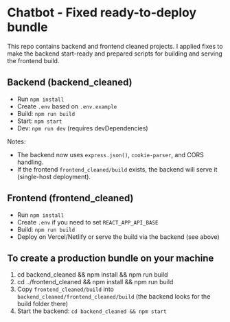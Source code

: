 # Chatbot - Fixed ready-to-deploy bundle

This repo contains backend and frontend cleaned projects. I applied fixes to make the backend start-ready and prepared scripts for building and serving the frontend build.

## Backend (backend_cleaned)
- Run `npm install`
- Create `.env` based on `.env.example`
- Build: `npm run build`
- Start: `npm start`
- Dev: `npm run dev` (requires devDependencies)

Notes:
- The backend now uses `express.json()`, `cookie-parser`, and CORS handling.
- If the frontend `frontend_cleaned/build` exists, the backend will serve it (single-host deployment).

## Frontend (frontend_cleaned)
- Run `npm install`
- Create `.env` if you need to set `REACT_APP_API_BASE`
- Build: `npm run build`
- Deploy on Vercel/Netlify or serve the build via the backend (see above)

## To create a production bundle on your machine
1. cd backend_cleaned && npm install && npm run build
2. cd ../frontend_cleaned && npm install && npm run build
3. Copy `frontend_cleaned/build` into `backend_cleaned/frontend_cleaned/build` (the backend looks for the build folder there)
4. Start the backend: `cd backend_cleaned && npm start`

